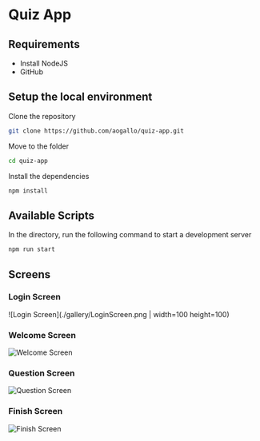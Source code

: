 # Quiz App

## Requirements

- Install NodeJS
- GitHub

## Setup the local environment

Clone the repository

```bash
git clone https://github.com/aogallo/quiz-app.git
```

Move to the folder

```bash
cd quiz-app
```

Install the dependencies

```bash
npm install
```

## Available Scripts

In the directory, run the following command to start a development server

```bash
npm run start
```

## Screens

### Login Screen

![Login Screen](./gallery/LoginScreen.png | width=100 height=100)

### Welcome Screen

![Welcome Screen](./gallery/WelcomScreen.png)

### Question Screen

![Question Screen](./gallery/QuestionScreen.png)

### Finish Screen

![Finish Screen](./gallery/FinishScreen.png)
